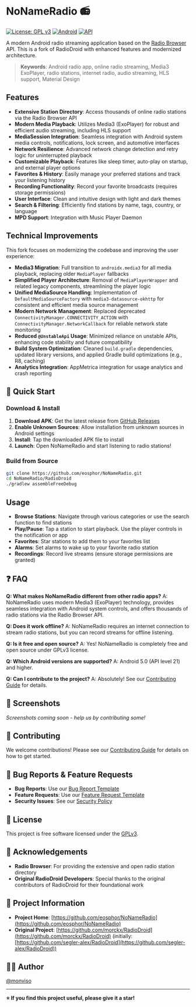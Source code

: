 # NoNameRadio 📻

[![License: GPL v3](https://img.shields.io/badge/License-GPLv3-blue.svg)](https://www.gnu.org/licenses/gpl-3.0)
[![Android](https://img.shields.io/badge/Android-5.0%2B-green.svg)](https://developer.android.com)
[![API](https://img.shields.io/badge/API-21%2B-brightgreen.svg)](https://developer.android.com)

A modern Android radio streaming application based on the [Radio Browser](http://www.radio-browser.info) API. This is a fork of RadioDroid with enhanced features and modernized architecture.

> **Keywords**: Android radio app, online radio streaming, Media3 ExoPlayer, radio stations, internet radio, audio streaming, HLS support, Material Design

## Features

- **Extensive Station Directory**: Access thousands of online radio stations via the Radio Browser API
- **Modern Media Playback**: Utilizes Media3 (ExoPlayer) for robust and efficient audio streaming, including HLS support
- **MediaSession Integration**: Seamless integration with Android system media controls, notifications, lock screen, and automotive interfaces
- **Network Resilience**: Advanced network change detection and retry logic for uninterrupted playback
- **Customizable Playback**: Features like sleep timer, auto-play on startup, and external player options
- **Favorites & History**: Easily manage your preferred stations and track your listening history
- **Recording Functionality**: Record your favorite broadcasts (requires storage permissions)
- **User Interface**: Clean and intuitive design with light and dark themes
- **Search & Filtering**: Efficiently find stations by name, tags, country, or language
- **MPD Support**: Integration with Music Player Daemon

## Technical Improvements

This fork focuses on modernizing the codebase and improving the user experience:

- **Media3 Migration**: Full transition to `androidx.media3` for all media playback, replacing older `MediaPlayer` fallbacks
- **Simplified Player Architecture**: Removal of `MediaPlayerWrapper` and related legacy components, streamlining the player logic
- **Unified MediaSource Handling**: Implementation of `DefaultMediaSourceFactory` with `media3-datasource-okhttp` for consistent and efficient media source management
- **Modern Network Management**: Replaced deprecated `ConnectivityManager.CONNECTIVITY_ACTION` with `ConnectivityManager.NetworkCallback` for reliable network state monitoring
- **Reduced `@UnstableApi` Usage**: Minimized reliance on unstable APIs, enhancing code stability and future compatibility
- **Build System Optimization**: Cleaned `build.gradle` dependencies, updated library versions, and applied Gradle build optimizations (e.g., R8, caching)
- **Analytics Integration**: AppMetrica integration for usage analytics and crash reporting

## 🚀 Quick Start

### Download & Install
1. **Download APK**: Get the latest release from [GitHub Releases](https://github.com/eosphor/NoNameRadio/releases)
2. **Enable Unknown Sources**: Allow installation from unknown sources in Android settings
3. **Install**: Tap the downloaded APK file to install
4. **Launch**: Open NoNameRadio and start listening to radio stations!

### Build from Source
```bash
git clone https://github.com/eosphor/NoNameRadio.git
cd NoNameRadio/RadioDroid
./gradlew assembleFreeDebug
```

## Usage

- **Browse Stations**: Navigate through various categories or use the search function to find stations
- **Play/Pause**: Tap a station to start playback. Use the player controls in the notification or app
- **Favorites**: Star stations to add them to your favorites list
- **Alarms**: Set alarms to wake up to your favorite radio station
- **Recordings**: Record live streams (ensure storage permissions are granted)

## ❓ FAQ

**Q: What makes NoNameRadio different from other radio apps?**
A: NoNameRadio uses modern Media3 (ExoPlayer) technology, provides seamless integration with Android system controls, and offers thousands of radio stations via the Radio Browser API.

**Q: Does it work offline?**
A: NoNameRadio requires an internet connection to stream radio stations, but you can record streams for offline listening.

**Q: Is it free and open source?**
A: Yes! NoNameRadio is completely free and open source under GPLv3 license.

**Q: Which Android versions are supported?**
A: Android 5.0 (API level 21) and higher.

**Q: Can I contribute to the project?**
A: Absolutely! See our [Contributing Guide](.github/CONTRIBUTING.md) for details.

## 📱 Screenshots

*Screenshots coming soon - help us by contributing some!*

## 🤝 Contributing

We welcome contributions! Please see our [Contributing Guide](.github/CONTRIBUTING.md) for details on how to get started.

## 🐛 Bug Reports & Feature Requests

- **Bug Reports**: Use our [Bug Report Template](.github/ISSUE_TEMPLATE/bug_report.md)
- **Feature Requests**: Use our [Feature Request Template](.github/ISSUE_TEMPLATE/feature_request.md)
- **Security Issues**: See our [Security Policy](.github/SECURITY.md)

## 📄 License

This project is free software licensed under the [GPLv3](https://www.gnu.org/licenses/gpl-3.0.html).

## 🙏 Acknowledgements

- **Radio Browser**: For providing the extensive and open radio station directory
- **Original RadioDroid Developers**: Special thanks to the original contributors of RadioDroid for their foundational work

## 📍 Project Information

- **Project Home**: [https://github.com/eosphor/NoNameRadio](https://github.com/eosphor/NoNameRadio)
- **Original Project**: [https://github.com/morckx/RadioDroid](https://github.com/morckx/RadioDroid) (initially: [https://github.com/segler-alex/RadioDroid](https://github.com/segler-alex/RadioDroid))

## 👨‍💻 Author

[@monviso](https://www.linkedin.com/in/monviso/)

---

**⭐ If you find this project useful, please give it a star!**